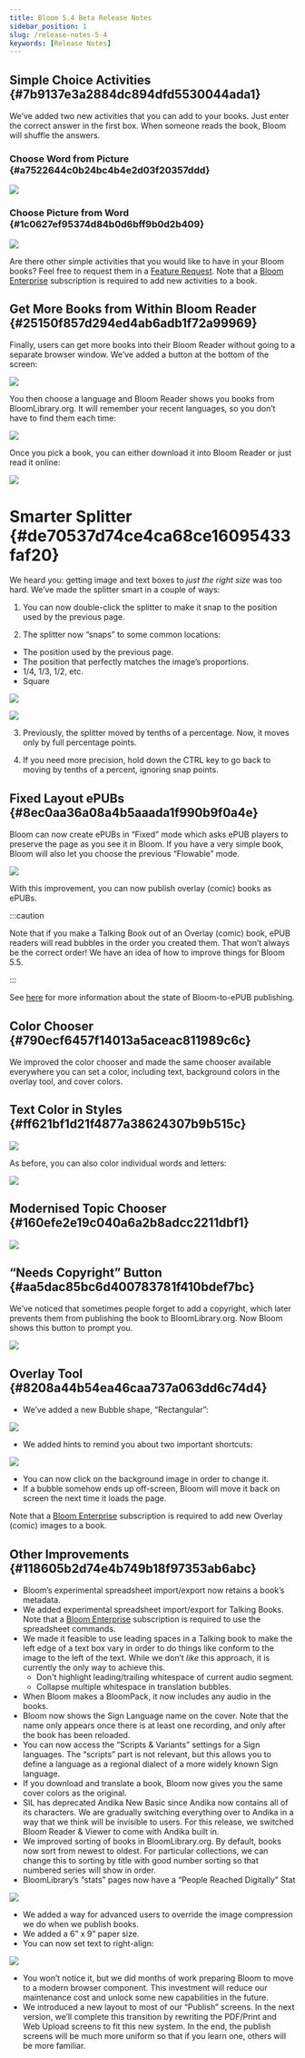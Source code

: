 ```yaml
---
title: Bloom 5.4 Beta Release Notes
sidebar_position: 1
slug: /release-notes-5-4
keywords: [Release Notes]
---
```




## Simple Choice Activities {#7b9137e3a2884dc894dfd5530044ada1}


We’ve added two new activities that you can add to your books. Just enter the correct answer in the first box. When someone reads the book, Bloom will shuffle the answers.


### Choose Word from Picture {#a7522644c0b24bc4b4e2d03f20357ddd}


![](./170924698.png)


### Choose Picture from Word {#1c0627ef95374d84b0d6bff9b0d2b409}


![](./261441133.png)


Are there other simple activities that you would like to have in your Bloom books? Feel free to request them in a [Feature Request](https://community.software.sil.org/c/bloom/featurerequests/16).  Note that a [Bloom Enterprise](https://bloomlibrary.org/page/create/page/feature-matrix) subscription is required to add new activities to a book.


## Get More Books from Within Bloom Reader {#25150f857d294ed4ab6adb1f72a99969}


<div class='notion-row'>
<div class='notion-column' style={{width: 'calc((100% - (min(32px, 4vw) * 1)) * 0.5)'}}>

Finally, users can get more books into their Bloom Reader without going to a separate browser window. We’ve added a button at the bottom of the screen:

</div><div className='notion-spacer' />

<div class='notion-column' style={{width: 'calc((100% - (min(32px, 4vw) * 1)) * 0.5)'}}>

![](./1308884199.png)

</div><div className='notion-spacer' />
</div>


<div class='notion-row'>
<div class='notion-column' style={{width: 'calc((100% - (min(32px, 4vw) * 1)) * 0.5)'}}>

You then choose a language and Bloom Reader shows you books from BloomLibrary.org. It will remember your recent languages, so you don’t have to find them each time:

</div><div className='notion-spacer' />

<div class='notion-column' style={{width: 'calc((100% - (min(32px, 4vw) * 1)) * 0.5)'}}>

![](./1680403519.png)

</div><div className='notion-spacer' />
</div>


<div class='notion-row'>
<div class='notion-column' style={{width: 'calc((100% - (min(32px, 4vw) * 1)) * 0.5)'}}>

Once you pick a book, you can either download it into Bloom Reader or just read it online:

</div><div className='notion-spacer' />

<div class='notion-column' style={{width: 'calc((100% - (min(32px, 4vw) * 1)) * 0.5)'}}>

![](./541668660.png)

</div><div className='notion-spacer' />
</div>


# Smarter Splitter {#de70537d74ce4ca68ce16095433faf20}


We heard you: getting image and text boxes to _just the right size_ was too hard. We’ve made the splitter smart in a couple of ways:


1) You can now double-click the splitter to make it snap to the position used by the previous page.


2) The splitter now “snaps” to some common locations:

- The position used by the previous page.
- The position that perfectly matches the image’s proportions.
- 1/4, 1/3, 1/2, etc.
- Square

<div class='notion-row'>
<div class='notion-column' style={{width: 'calc((100% - (min(32px, 4vw) * 1)) * 0.5000000000000001)'}}>

![](./1834670900.png)

</div><div className='notion-spacer' />

<div class='notion-column' style={{width: 'calc((100% - (min(32px, 4vw) * 1)) * 0.5)'}}>

![](./183553286.png)

</div><div className='notion-spacer' />
</div>


3) Previously, the splitter moved by tenths of a percentage. Now, it moves only by full percentage points.


4) If you need more precision, hold down the CTRL key to go back to moving by tenths of a percent, ignoring snap points.


## Fixed Layout ePUBs {#8ec0aa36a08a4b5aaada1f990b9f0a4e}


<div class='notion-row'>
<div class='notion-column' style={{width: 'calc((100% - (min(32px, 4vw) * 1)) * 0.5)'}}>

Bloom can now create ePUBs in “Fixed” mode which asks ePUB players to preserve the page as you see it in Bloom. If you have a very simple book, Bloom will also let you choose the previous “Flowable” mode.

</div><div className='notion-spacer' />

<div class='notion-column' style={{width: 'calc((100% - (min(32px, 4vw) * 1)) * 0.5)'}}>

![](./330307146.png)

</div><div className='notion-spacer' />
</div>


With this improvement, you can now publish overlay (comic) books as ePUBs.


:::caution

Note that if you make a Talking Book out of an Overlay (comic) book, ePUB readers will read bubbles in the order you created them. That won’t always be the correct order! We have an idea of how to improve things for Bloom 5.5.

:::




See [here](https://docs.bloomlibrary.org/ePUB-notes) for more information about the state of Bloom-to-ePUB publishing.


## Color Chooser {#790ecf6457f14013a5aceac811989c6c}


We improved the color chooser and made the same chooser available everywhere you can set a color, including text, background colors in the overlay tool, and cover colors.


## Text Color in Styles {#ff621bf1d21f4877a38624307b9b515c}


![](./1015538185.png)


As before, you can also color individual words and letters:


![](./2003208278.png)


## Modernised Topic Chooser {#160efe2e19c040a6a2b8adcc2211dbf1}


![](./235385131.png)


## “Needs Copyright” Button {#aa5dac85bc6d400783781f410bdef7bc}


We’ve noticed that sometimes people forget to add a copyright, which later prevents them from publishing the book to BloomLibrary.org. Now Bloom shows this button to prompt you.


![](./1447067824.png)






## Overlay Tool {#8208a44b54ea46caa737a063dd6c74d4}

- We’ve added a new Bubble shape, “Rectangular”:

![](./889566377.png)

- We added hints to remind you about two important shortcuts:

![](./1881105189.png)

- You can now click on the background image in order to change it.
- If a bubble somehow ends up off-screen, Bloom will move it back on screen the next time it loads the page.

Note that a [Bloom Enterprise](https://bloomlibrary.org/page/create/page/feature-matrix) subscription is required to add new Overlay (comic) images to a book.


## Other Improvements {#118605b2d74e4b749b18f97353ab6abc}

- Bloom’s experimental spreadsheet import/export now retains a book’s metadata.
- We added experimental spreadsheet import/export for Talking Books. Note that a [Bloom Enterprise](https://bloomlibrary.org/page/create/page/feature-matrix) subscription is required to use the spreadsheet commands.
- We made it feasible to use leading spaces in a Talking book to make the left edge of a text box vary in order to do things like conform to the image to the left of the text. While we don’t _like_ this approach, it is currently the only way to achieve this.
	- Don't highlight leading/trailing whitespace of current audio segment.
	- Collapse multiple whitespace in translation bubbles.
- When Bloom makes a BloomPack, it now includes any audio in the books.
- Bloom now shows the Sign Language name on the cover. Note that the name only appears once there is at least one recording, and only after the book has been reloaded.
- You can now access the “Scripts & Variants” settings for a Sign languages. The “scripts” part is not relevant, but this allows you to define a language as a regional dialect of a more widely known Sign language.
- If you download and translate a book, Bloom now gives you the same cover colors as the original.
- SIL has deprecated Andika New Basic since Andika now contains all of its characters. We are gradually switching everything over to Andika in a way that we think will be invisible to users. For this release, we switched Bloom Reader & Viewer to come with Andika built in.
- We improved sorting of books in BloomLibrary.org. By default, books now sort from newest to oldest. For particular collections, we can change this to sorting by title with good number sorting so that numbered series will show in order.
- BloomLibrary’s “stats” pages now have a “People Reached Digitally” Stat

![](./1856758316.png)

- We added a way for advanced users to override the image compression we do when we publish books.
- We added a 6” x 9” paper size.
- You can now set text to right-align:

![](./640784881.png)

- You won’t notice it, but we did months of work preparing Bloom to move to a modern browser component. This investment will reduce our maintenance cost and unlock some new capabilities in the future.
- We introduced a new layout to most of our “Publish” screens. In the next version, we’ll complete this transition by rewriting the PDF/Print and Web Upload screens to fit this new system. In the end, the publish screens will be much more uniform so that if you learn one, others will be more familiar.
